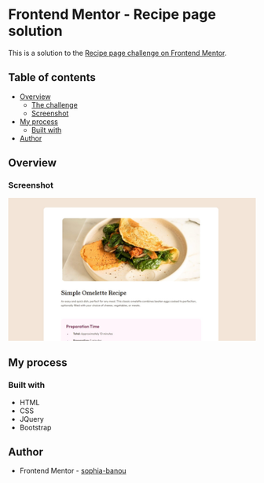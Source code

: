 # Frontend Mentor - Recipe page solution

This is a solution to the [Recipe page challenge on Frontend Mentor](https://www.frontendmentor.io/challenges/recipe-page-KiTsR8QQKm).

## Table of contents

- [Overview](#overview)
  - [The challenge](#the-challenge)
  - [Screenshot](#screenshot)
- [My process](#my-process)
  - [Built with](#built-with)
- [Author](#author)


## Overview

### Screenshot

![](./screenshot.jpg)

## My process
### Built with

- HTML
- CSS
- JQuery
- Bootstrap

## Author

- Frontend Mentor - [sophia-banou](https://www.frontendmentor.io/profile/sophia-banou)

